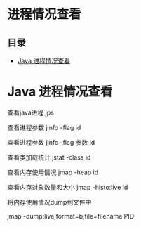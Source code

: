 # 进程情况查看

## 目录

-   [Java 进程情况查看](#Java-进程情况查看)

# Java 进程情况查看

查看java进程
jps

查看进程参数
jinfo -flag id

查看进程参数
jinfo -flag 参数 id

查看类加载统计
jstat -class id

查看内存使用情况
jmap -heap id

查看内存对象数量和大小
jmap -histo:live id

将内存使用情况dump到文件中

jmap -dump:live,format=b,file=filename PID
